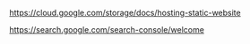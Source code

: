 https://cloud.google.com/storage/docs/hosting-static-website

https://search.google.com/search-console/welcome